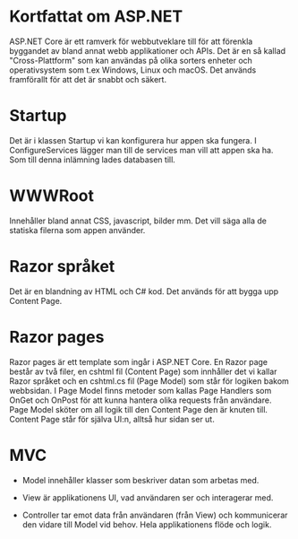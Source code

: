 # Kortfattat om ASP.NET

ASP.NET Core är ett ramverk för webbutveklare till för att förenkla byggandet av bland annat webb applikationer och APIs. Det är en så kallad "Cross-Plattform" som kan användas på olika sorters enheter och operativsystem som t.ex Windows, Linux och macOS. Det används framförallt för att det är snabbt och säkert.

# Startup
Det är i klassen Startup vi kan konfigurera hur appen ska fungera. 
I ConfigureServices lägger man till de services man vill att appen ska ha. Som till denna inlämning lades databasen till.  

# WWWRoot
Innehåller bland annat CSS, javascript, bilder mm. Det vill säga alla de statiska filerna som appen använder.

# Razor språket
Det är en blandning av HTML och C# kod. Det används för att bygga upp Content Page.

# Razor pages
Razor pages är ett template som ingår i ASP.NET Core.
En Razor page består av två filer, en cshtml fil (Content Page) som innhåller det vi kallar Razor språket och en cshtml.cs fil (Page Model) som står för logiken bakom webbsidan. 
I Page Model finns metoder som kallas Page Handlers som OnGet och OnPost för att kunna hantera olika requests från användare. Page Model sköter om all logik till den Content Page den är knuten till.
Content Page står för själva UI:n, alltså hur sidan ser ut.

# MVC

- Model innehåller klasser som beskriver datan som arbetas med.

- View är applikationens UI, vad användaren ser och interagerar med. 

- Controller tar emot data från användaren (från View) och kommunicerar den vidare till Model vid behov. Hela applikationens flöde och logik.

